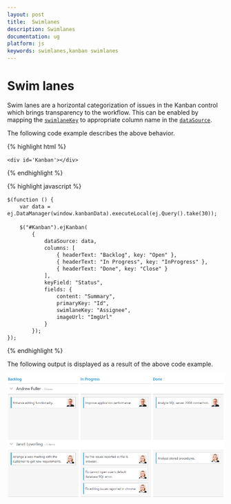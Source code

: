 ```yaml
---
layout: post
title:  Swimlanes
description: Swimlanes
documentation: ug
platform: js
keywords: swimlanes,kanban swimlanes
---
```


# Swim lanes

Swim lanes are a horizontal categorization of issues in the Kanban control which brings transparency to the workflow. This can be enabled by mapping the [`swimlaneKey`](https://help.syncfusion.com/js/api/ejkanban#members:swimlaneKey) to appropriate column name in the [`dataSource`](https://help.syncfusion.com/js/api/ejkanban#members:datasource).

The following code example describes the above behavior.

{% highlight html %}

    <div id='Kanban'></div>

{% endhighlight %}

{% highlight javascript %}

    $(function () {
        var data = ej.DataManager(window.kanbanData).executeLocal(ej.Query().take(30));
        
        $("#Kanban").ejKanban(
            {
                dataSource: data,
                columns: [
                    { headerText: "Backlog", key: "Open" },
                    { headerText: "In Progress", key: "InProgress" },
                    { headerText: "Done", key: "Close" }
                ],
                keyField: "Status",
                fields: {
                    content: "Summary",
                    primaryKey: "Id",
                    swimlaneKey: "Assignee",
                    imageUrl: "ImgUrl"
                }
            });
    });

{% endhighlight %}

The following output is displayed as a result of the above code example.

![](Swimlane_images/swimlane_img1.png)